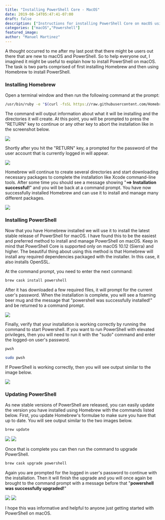 ```yaml
---
title: "Installing PowerShell Core - MacOS"
date: 2019-08-14T05:47:41-07:00
draft: false
description: ["Instructions for installing PowerShell Core on macOS using Homebrew"]
categories: ["macOS","Powershell"]
featured_image:
author: "Manuel Martinez"
---
```


A thought occurred to me after my last post that there might be users out there that are new to macOS and PowerShell. So to help everyone out, I imagined it might be useful to explain how to install PowerShell on macOS. The task is two parts comprised of first installing Homebrew and then using Homebrew to install PowerShell.  

### Installing Homebrew  
Open a terminal window and then run the following command at the prompt:  
```bash
/usr/bin/ruby -e "$(curl -fsSL https://raw.githubusercontent.com/Homebrew/install/master/install)"
```  
The command will output information about what it will be installing and the directories it will create. At this point, you will be prompted to press the "RETURN" key to continue or any other key to abort the installation like in the screenshot below.  

<img src = "/images/2019/2019-08/Homebrew1.png"></img>

Shortly after you hit the "RETURN" key, a prompted for the password of the user account that is currently logged in will appear.  

<img src = "/images/2019/2019-08/Homebrew2.png"></img>

Homebrew will continue to create several directories and start downloading necessary packages to complete the installation like Xcode command-line tools. After some time you should see a message showing "**==> Installation successful!**" and you will be back at a command prompt. You have now successfully installed Homebrew and can use it to install and manage many different packages.

<img src = "/images/2019/2019-08/Homebrew3.png"></img>

### Installing PowerShell
Now that you have Homebrew installed we will use it to install the latest stable release of PowerShell for macOS. I have found this to be the easiest and preferred method to install and manage PowerShell on macOS. Keep in mind that PowerShell Core is supported only on macOS 10.12 (Sierra) and higher. The beautiful thing about using this method is that Homebrew will install any required dependencies packaged with the installer. In this case, it also installs OpenSSL.  

At the command prompt, you need to enter the next command:
```bash
brew cask install powershell
```
After it has downloaded a few required files, it will prompt for the current user's password. When the installation is complete, you will see a foaming beer mug and the message that "powershell was successfully installed!" and be returned to a command prompt.

<img src = "/images/2019/2019-08/PowerShell1.png"></img>

Finally, verify that your installation is working correctly by running the command to start Powershell. If you want to run PowerShell with elevated privileges, then you will need to run it with the "sudo" command and enter the logged-on user's password.
```bash
pwsh

sudo pwsh
```
If PowerShell is working correctly, then you will see output similar to the image below.

<img src = "/images/2019/2019-08/PowerShell2.png"></img>

### Updating PowerShell
As new stable versions of PowerShell are released, you can easily update the version you have installed using Homebrew with the commands listed below. First, you update Homebrew's formulae to make sure you have that up to date. You will see output similar to the two images below.
```bash
brew update
```

<img src = "/images/2019/2019-08/Homebrew4.png"></img>
<img src = "/images/2019/2019-08/Homebrew5.png"></img>

Once that is complete you can then run the command to upgrade PowerShell.
```bash
brew cask upgrade powershell
```

Again you are prompted for the logged in user's password to continue with the installation. Then it will finish the upgrade and you will once again be brought to the command prompt with a message before that "**powershell was successfully upgraded!**"

<img src = "/images/2019/2019-08/PowerShell3.png"></img>
<img src = "/images/2019/2019-08/PowerShell4.png"></img>

I hope this was informative and helpful to anyone just getting started with PowerShell on macOS.